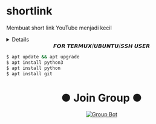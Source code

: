 # shortlink
Membuat short link YouTube menjadi kecil

<div align="center">
</p>
<p align="center">
</p>
<p align="center">
</p>
</div>

 <details>
 
</details>
 


<div align="center">𝙁𝙊𝙍 𝙏𝙀𝙍𝙈𝙐𝙓/𝙐𝘽𝙐𝙉𝙏𝙐/𝙎𝙎𝙃 𝙐𝙎𝙀𝙍</div>

```bash
$ apt update && apt upgrade
$ apt install python3
$ apt install python
$ apt install git
```
<div align="center">

# ● Join Group ●
[![Group Bot](https://img.shields.io/badge/WhatsApp%20Group-25D366?style=for-the-badge&logo=whatsapp&logoColor=white)](https://chat.whatsapp.com/GfDPRMb91AD8UXpD2jbJVD)

</div>
